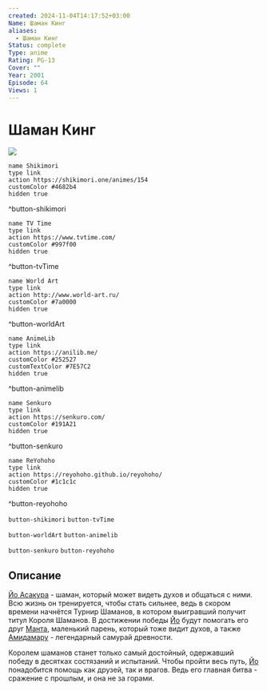 ```yaml
---
created: 2024-11-04T14:17:52+03:00
Name: Шаман Кинг
aliases:
  - Шаман Кинг
Status: complete
Type: anime
Rating: PG-13
Cover: ""
Year: 2001
Episode: 64
Views: 1
---
```


# Шаман Кинг

![](https://nyaa.shikimori.one/uploads/poster/animes/154/aba4121b99aa1d558bc807daceac27d2.jpeg)

```button
name Shikimori
type link
action https://shikimori.one/animes/154
customColor #4682b4
hidden true
```
^button-shikimori

```button
name TV Time
type link
action https://www.tvtime.com/
customColor #997f00
hidden true
```
^button-tvTime

```button
name World Art
type link
action http://www.world-art.ru/
customColor #7a0000
hidden true
```
^button-worldArt

```button
name AnimeLib
type link
action https://anilib.me/
customColor #252527
customTextColor #7E57C2
hidden true
```
^button-animelib

```button
name Senkuro
type link
action https://senkuro.com/
customColor #191A21
hidden true
```
^button-senkuro

```button
name ReYohoho
type link
action https://reyohoho.github.io/reyohoho/
customColor #1c1c1c
hidden true
```
^button-reyohoho

`button-shikimori` `button-tvTime`

`button-worldArt` `button-animelib`

`button-senkuro` `button-reyohoho`

## Описание

[Йо Асакура](https://shikimori.one/characters/167-you-asakura) - шаман, который может видеть духов и общаться с ними. Всю жизнь он тренируется, чтобы стать сильнее, ведь в скором времени начнётся Турнир Шаманов, в котором выигравший получит титул Короля Шаманов. В достижении победы [Йо](https://shikimori.one/characters/167-you-asakura) будут помогать его друг [Манта](https://shikimori.one/characters/174-manta-oyamada), маленький парень, который тоже видит духов, а также [Амидамару](https://shikimori.one/characters/169-amidamaru) - легендарный самурай древности.

Королем шаманов станет только самый достойный, одержавший победу в десятках состязаний и испытаний. Чтобы пройти весь путь, [Йо](https://shikimori.one/characters/167-you-asakura) понадобится помощь как друзей, так и врагов. Ведь его главная битва - сражение с прошлым, и она не за горами.
